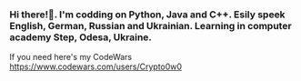 ### Hi there!👋. I'm codding on Python, Java and C++. Esily speek English, German, Russian and Ukrainian. Learning in computer academy Step, Odesa, Ukraine.

If you need here's my CodeWars https://www.codewars.com/users/Crypto0w0
<!--
**Crypto0w0/Crypto0w0** is a ✨ _special_ ✨ repository because its `README.md` (this file) appears on your GitHub profile.

Here are some ideas to get you started:

- 🔭 I’m currently working on ...
- 🌱 I’m currently learning ...
- 👯 I’m looking to collaborate on ...
- 🤔 I’m looking for help with ...
- 💬 Ask me about ...
- 📫 How to reach me: ...
- 😄 Pronouns: ...
- ⚡ Fun fact: ...
-->
